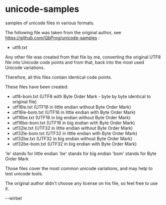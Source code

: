# unicode-samples
samples of unicode files in various formats.

The following file was taken from the original author, see
https://github.com/QbProg/unicode-samples :

- utf8.txt


Any other file was created from that file by me, converting
the original UTF8 file into Unicode code points and from that,
back into the most used Unicode variations.


Therefore, all this files contain identical code points.


These files have been created:

- utf8-bom.txt    (UTF8 with Byte Order Mark - byte by byte identical to original file)
- utf16le.txt     (UTF16 in little endian without Byte Order Mark)
- utf16le-bom.txt (UTF16 in little endian with Byte Order Mark)
- utf16be.txt     (UTF16 in big endian without Byte Order Mark)
- utf16be-bom.txt (UTF16 in big endian with Byte Order Mark)
- utf32le.txt     (UTF32 in little endian without Byte Order Mark)
- utf32le-bom.txt (UTF32 in little endian with Byte Order Mark)
- utf32be.txt     (UTF32 in big endian without Byte Order Mark)
- utf32be-bom.txt (UTF32 in big endian with Byte Order Mark)


'le'  stands for little endian
'be'  stands for big endian
'bom' stands for Byte Order Mark

Those files cover the most common unicode variations, and may
help to test unicode tools.

The original author didn't choose any license on his file,
so feel free to use it.

--wirbel
